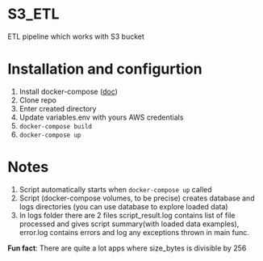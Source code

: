 # S3_ETL
ETL pipeline which works with S3 bucket

# Installation and configurtion
  1. Install docker-compose ([doc](https://docs.docker.com/compose/install/))
  2. Clone repo
  3. Enter created directory
  4. Update variables.env with yours AWS credentials
  5. `docker-compose build`
  6. `docker-compose up`
  
# Notes
  1. Script automatically starts when `docker-compose up` called
  2. Script (docker-compose volumes, to be precise) creates database and logs directories (you can use database to explore loaded data)
  3. In logs folder there are 2 files script_result.log contains list of file processed and gives script summary(with loaded data examples), error.log contains errors and log any exceptions thrown in main func. 

**Fun fact**: There are quite a lot apps where size_bytes is divisible by 256
  
